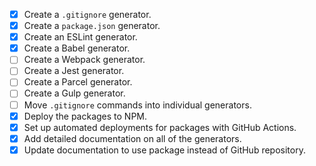 - [x] Create a `.gitignore` generator.
- [x] Create a `package.json` generator.
- [x] Create an ESLint generator.
- [x] Create a Babel generator.
- [ ] Create a Webpack generator.
- [ ] Create a Jest generator.
- [ ] Create a Parcel generator.
- [ ] Create a Gulp generator.
- [ ] Move `.gitignore` commands into individual generators.
- [x] Deploy the packages to NPM.
- [x] Set up automated deployments for packages with GitHub Actions.
- [x] Add detailed documentation on all of the generators.
- [x] Update documentation to use package instead of GitHub repository.
